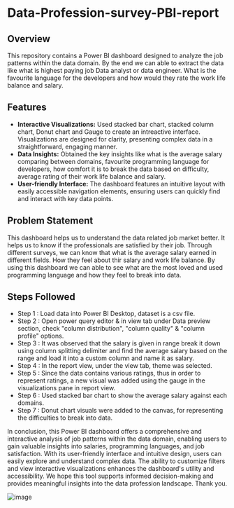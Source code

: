 # Data-Profession-survey-PBI-report

## Overview
This repository contains a Power BI dashboard designed to analyze the job patterns within the data domain. By the end we can able to extract the data like what is highest paying job Data analyst or data engineer. What is the favourite language for the developers and how would they rate the work life balance and salary.

## Features
- **Interactive Visualizations:** Used stacked bar chart, stacked column chart, Donut chart and Gauge to create an intreactive interface. Visualizations are designed for clarity, presenting complex data in a straightforward, engaging manner.
- **Data Insights:** Obtained the key insights like what is the average salary comparing between domains, favourite programming language for developers, how comfort it is to break the data based on difficulty, average rating of their work life balance and salary.
- **User-friendly Interface:** The dashboard features an intuitive layout with easily accessible navigation elements, ensuring users can quickly find and interact with key data points.

## Problem Statement

This dashboard helps us to understand the data related job market better.  It helps us to know if the professionals are satisfied by their job. Through different surveys, we can know that what is the average salary earned in different fields. How they feel about thir salary and work life balance. By using this dashboard we can able to see what are the most loved and used programming language and how they feel to break into data. 

## Steps Followed

- Step 1 : Load data into Power BI Desktop, dataset is a csv file.
- Step 2 : Open power query editor & in view tab under Data preview section, check "column distribution", "column quality" & "column profile" options.
- Step 3 : It was observed that the salary is given in range break it down using column splitting delimiter and find the average salary based on the range and load it into a custom column and name it as salary.
- Step 4 : In the report view, under the view tab, theme was selected.
- Step 5 : Since the data contains various ratings, thus in order to represent ratings, a new visual was added using the gauge in the visualizations pane in report view. 
- Step 6 : Used stacked bar chart to show the average salary against each domains.
- Step 7 : Donut chart visuals were added to the canvas, for representing the difficulties to break into data.


In conclusion, this Power BI dashboard offers a comprehensive and interactive analysis of job patterns within the data domain, enabling users to gain valuable insights into salaries, programming languages, and job satisfaction. With its user-friendly interface and intuitive design, users can easily explore and understand complex data. The ability to customize filters and view interactive visualizations enhances the dashboard's utility and accessibility. We hope this tool supports informed decision-making and provides meaningful insights into the data profession landscape. Thank you.

![image](https://github.com/user-attachments/assets/d2b9e4ab-6760-495c-a8f6-0b081ba51c80)
